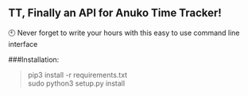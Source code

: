 ## TT, Finally an API for Anuko Time Tracker!

:clock10: Never forget to write your hours with this easy to use command line interface

###Installation:
>pip3 install -r requirements.txt\
>sudo python3 setup.py install